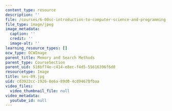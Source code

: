 ```yaml
---
content_type: resource
description: ''
file: /courses/6-00sc-introduction-to-computer-science-and-programming-spring-2011/cd3922cc19268e6a89d04cd94670fbaa_ses-09.jpg
file_type: image/jpeg
image_metadata:
  caption: ''
  credit: ''
  image-alt: ''
learning_resource_types: []
ocw_type: OCWImage
parent_title: Memory and Search Methods
parent_type: CourseSection
parent_uid: 518bf74e-c414-e8ec-f4d5-55616396f6d0
resourcetype: Image
title: ses-09.jpg
uid: cd3922cc-1926-8e6a-89d0-4cd94670fbaa
video_files:
  video_thumbnail_file: null
video_metadata:
  youtube_id: null
---
```

